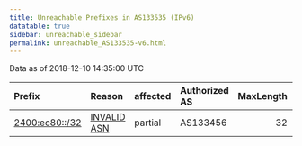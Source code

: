 ```yaml
---
title: Unreachable Prefixes in AS133535 (IPv6)
datatable: true
sidebar: unreachable_sidebar
permalink: unreachable_AS133535-v6.html
---
```


Data as of 2018-12-10 14:35:00 UTC


<div class="datatable-begin"></div>

| Prefix                                                 | Reason                                                                                                 | affected   | Authorized AS   |   MaxLength | Anchor                                       |   unreachable /48s |
|:-------------------------------------------------------|:-------------------------------------------------------------------------------------------------------|:-----------|:----------------|------------:|:---------------------------------------------|-------------------:|
| [2400:ec80::/32](https://stat.ripe.net/2400:ec80::/32) | [INVALID ASN](https://rpki-validator.ripe.net/announcement-preview?asn=AS133535&prefix=2400:ec80::/32) | partial    | AS133456        |          32 | [APNIC](unreachable_APNIC_RPKI_Root-v6.html) |              65536 |

<div class="datatable-end"></div>